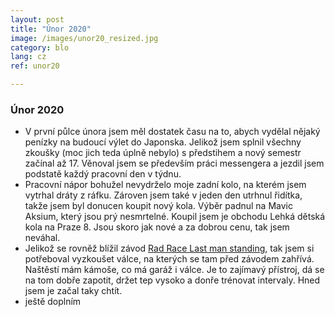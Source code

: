 ```yaml
---
layout: post
title: "Únor 2020"
image: /images/unor20_resized.jpg
category: blo
lang: cz
ref: unor20

---
```

 
 <h3>Únor 2020</h3>


- V první půlce února jsem měl dostatek času na to, abych vydělal nějaký penízky na budoucí výlet do Japonska. Jelikož jsem splnil všechny zkoušky (moc jich teda úplně nebylo) s předstihem a nový semestr začínal až 17. Věnoval jsem se především práci messengera a jezdil jsem podstatě každý pracovní den v týdnu. 
- Pracovní nápor bohužel nevydrželo moje zadní kolo, na kterém jsem vytrhal dráty z ráfku. Zároven jsem také v jeden den utrhnul řidítka, takže jsem byl donucen koupit nový kola. Výběr padnul na Mavic Aksium, který jsou prý nesmrtelné. Koupil jsem je obchodu Lehká dětská kola na Praze 8. Jsou skoro jak nové a za dobrou cenu, tak jsem neváhal. 
- Jelikož se rovněž blížil závod [Rad Race Last man standing](https://www.rad-race.com/), tak jsem si potřeboval vyzkoušet válce, na kterých se tam před závodem zahřívá. Naštěstí mám kámoše, co má garáž i válce. Je to zajímavý přístroj, dá se na tom dobře zapotit, držet tep vysoko a donře trénovat intervaly. Hned jsem je začal taky chtít. 
- ještě doplním